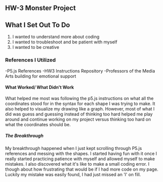 HW-3 Monster Project
-----

## What I Set Out To Do
  1. I wanted to understand more about coding
  2. I wanted to troubleshoot and be patient with myself
  3. I wanted to be creative

### References I Utilized
-P5.js References
-HW3 Instructions Repository
-Professors of the Media Arts building for emotional support

#### What Worked/ What Didn't Work

What helped me most was following the p5.js instructions on what all the coordinates stood for in the syntax for each shape I was trying to make.
It also helped to visualize my drawing like a graph. However, most of what I did was guess and guessing instead of thinking too hard helped me play around and continue working on my project versus thinking too hard on what the coordinates should be.

##### The Breakthrough

My breakthrough happened when I just kept scrolling through P5.js references and messing with the shapes.
I started having fun with it once I really started practicing patience with myself and allowed myself to make mistakes.
I also discovered what it's like to make a small coding error. I though about how frustrating that would be if I had more code on my page.
Luckily my mistake was easily found, I had just missed an 'l' on fill.
